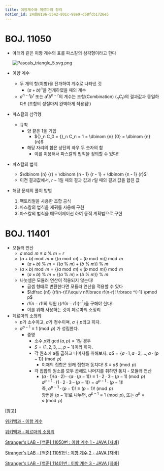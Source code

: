 ```yaml
---
title: 이항계수와 페르마의 정리
notion_id: 24db8196-5542-801c-98e9-d58fcb1726e5
---
```

  
# BOJ. 11050  
  
- 아래와 같은 이항 계수의 표를 파스칼의 삼각형이라고 한다  
  
    ![Pascals_triangle_5.svg.png](https://prod-files-secure.s3.us-west-2.amazonaws.com/ee9cb3f6-9bac-463c-ac07-0442097183e8/67dbf580-7a07-485d-ae36-3de4a6a96e17/Pascals_triangle_5.svg.png?X-Amz-Algorithm=AWS4-HMAC-SHA256&X-Amz-Content-Sha256=UNSIGNED-PAYLOAD&X-Amz-Credential=ASIAZI2LB466R2WE23TP%2F20250922%2Fus-west-2%2Fs3%2Faws4_request&X-Amz-Date=20250922T011845Z&X-Amz-Expires=3600&X-Amz-Security-Token=IQoJb3JpZ2luX2VjEJn%2F%2F%2F%2F%2F%2F%2F%2F%2F%2FwEaCXVzLXdlc3QtMiJHMEUCIQDlHuEJbFS6cCPYze8U86QDw%2BnDxyczrzIyZHBDRtEwdAIgZm5yoCXwFxP%2F083pJ9ys6wm9YQBEd6MEw8TY9tLqhCoq%2FwMIIhAAGgw2Mzc0MjMxODM4MDUiDHLaglLMa17n%2FvDKiCrcA6rx%2FMhxDMVd2mr3vGgfQs3lQe2j1ASXbBpQCJEsotSiKTUgMUQaSSuMgRxOIMJjzw1I0msaWVM6H0Fe8269DpC9B%2B3Cj8pn%2FKKwCQKasIoeOnoObpJHR%2BHxd4KjOwPwMjBDyQe9vAff2O%2F2tikhT82XyabvO61q7yPkMw7e9t%2B7q9d5KaurIB06zKhHYdMRD8i2F%2FX7rbaX3ine7nBHAH4O9HRT9gUsJJUrm3LR7Mz5a7rc9oExnayHKPk9EHpTXXiELUN2GtLChMOUitwf6yB4HFA3UL3%2FbwlM7dg1gXvimmJg89oxDKnMsWYV5gre74Oku449hlOji1arJO9YyFa89Yk0o6br0H87EnFYjGvAqhpld3%2FMcpDL0oPDqQElGc2l8YOXE95NdvsDNNBGp6nHLv71Ea3hptVDCO1qYLZD3pNER9UhD6Zjj85vq8Txgv4ug9KqME4%2FpDwJCIXdGPc7gG%2FtXJAn7LpaX8BIl8CBtoplp9%2BtnjNEw%2B%2BWjXtNKDDtvosW%2FAT19uEMdW5rqo211u2G6GodoZJiRN%2BVHMiuO4h4Gh3y0ipJfJGHGrzPXSroMrC%2B8KAwU9mIl%2Bu211zlMs%2BAvtiJKJPj%2BtrIkjJ6yP9qhtvvg3%2BLVMKFML7FwsYGOqUBdWJyaQrALFElyHpmRMgXZteaXuxh1YrpzOnDqVrkkEf8dtz6vhVjwBKqAflrPUDr%2FejCXxbuaamBrlDdYE%2BwZlqpa%2BZyf8Dz7%2BCUOk7bOiyDdb0HkWgIDUbFYhmCfeGIHFHoskdvbGOuYF3yHkPmwPK8FyDixmA05VSyIMV5VFdKyCX7TuIRJZ0S1tnhAELMwe%2B6ZTtZ8vGiD5vfo0NI3mjR9Yze&X-Amz-Signature=d5c0d39ee448f4899ab38f9941e9d241fafcaee614b39df7d5438e2392d8cdf9&X-Amz-SignedHeaders=host&x-amz-checksum-mode=ENABLED&x-id=GetObject)  
  
- 이항 계수  
    - 두 개의 항(이항)을 전개하여 계수로 나타낸 것  
        - $(a+b)^n$을 전개하였을 때의 계수  
    - $a^{n-r}b^r$ 또는 $a^rb^{n-r}$의 계수는 조합(Combination) (${}_nC_r$)의 결과값과 동일하다!! (조합의 성질마저 완벽하게 적용됨!)  
- 파스칼의 삼각형  
    - 규칙  
        - 양 끝은 1을 기입  
            - ${}_n C_0 = {}_n C_n = 1 = \dbinom {n} {0} = \dbinom {n} {n}$  
        - 해당 자리의 합은 상단의 좌우 두 숫자의 합  
            - 이를 이용해서 파스칼의 법칙을 정의할 수 있다!!  
- 파스칼의 법칙  
    - $\dbinom {n} {r} = \dbinom {n - 1} {r  - 1} + \dbinom {n - 1} {r}$  
    - 이전 결과값에서, $r-1$일 때의 결과 값과 $r$일 때의 결과 값을 합친 값  
- 해당 문제의 풀이 방법  
    1. 팩토리얼을 사용한 조합 공식  
    2. 파스칼의 법칙을 재귀를 사용해 구현  
    3. 파스칼의 법칙을 메모이제이션 하여 동적 계획법으로 구현  
  
# BOJ. 11401  
  
- 모듈러 연산  
    - $a \bmod m \equiv a \ \% \ m = r$  
    - $(a + b) \bmod m = \lbrace (a \bmod m) + (b \bmod m) \rbrace \bmod m$  
        - $(a + b) \ \% \ m = \lbrace (a \ \% \ m) + (b \ \% \ m) \rbrace \ \% \ m$  
    - $(a \times b) \bmod m = \lbrace (a \bmod m) \times (b \bmod m) \rbrace \bmod m$  
        - $(a \times b) \ \% \ m = \lbrace (a \ \% \ m) \times (b \ \% \ m) \rbrace \ \% \ m$  
    - 나눗셈은 모듈러 연산이 적용되지 않는다!  
        - 곱셈 형태로 변환한다면 모듈러 연산을 적용할 수 있다  
        - $\dfrac {n!} {r!(n-r)!}\equiv n!\lbrace r!(n-r)! \rbrace ^{-1} \pmod p$  
        - $r!(n-r)!$의 역원 ($\lbrace r!(n-r)! \rbrace ^ {-1}$)을 구해야 한다!  
        - 이를 위해 사용하는 것이 페르마의 소정리  
- 페르마의 소정리  
    - $p$가 소수이고, $a$가 정수이며,  $a \nmid p$라고 하자.  
    - $a^{p-1} \equiv 1 \pmod p$ 가 성립한다.  
        - 증명  
            - 소수 $p$와 $\gcd(a, p) = 1$일 경우  
            - $S = \lbrace 1,2,3,\dots, p-1 \rbrace$이라 하자.  
            - 각 원소에 a를 곱하고 나머지를 취해보자. $aS = \lbrace a \cdot 1, a \cdot 2, \dots, a \cdot (p-1) \rbrace \pmod p$  
                - 이때의 집합은 원래 집합과 동치다! $S \equiv aS \pmod p$  
            - 각 집합의 원소를 모두 곱해도 나머지를 취하면 동치 - 모듈러 연산  
                - $(a \cdot 1)(a \cdot 2) \cdots(a \cdot (p-1)) \equiv 1 \cdot 2 \cdot 3 \cdots (p-1) \pmod p$   
                $a^{p-1} \cdot (1 \cdot 2 \cdot 3 \cdots (p-1)) = a^{p-1} \cdot (p-1)!$   
                즉, $a^{p-1} \cdot (p-1)! \equiv (p-1)! \pmod p$  
                양변을 $(p-1)!$로 나누면, $a^{p-1} \equiv 1 \pmod p$, 또는 $a^p \equiv a \pmod p$  
  
[참고]  
  
  
[위키백과 - 이항 계수](https://ko.wikipedia.org/wiki/%EC%9D%B4%ED%95%AD_%EA%B3%84%EC%88%98)  
  
  
[위키백과 - 페르마의 소정리](https://ko.wikipedia.org/wiki/%ED%8E%98%EB%A5%B4%EB%A7%88%EC%9D%98_%EC%86%8C%EC%A0%95%EB%A6%AC)  
  
  
[Stranger's LAB - [백준] 11050번 : 이항 계수 1 - JAVA [자바]](https://st-lab.tistory.com/159)  
  
  
[Stranger's LAB - [백준] 11051번 : 이항 계수 2 - JAVA [자바]](https://st-lab.tistory.com/162)  
  
  
[Stranger's LAB - [백준] 11401번 : 이항 계수 3 - JAVA [자바]](https://st-lab.tistory.com/241)  
  
